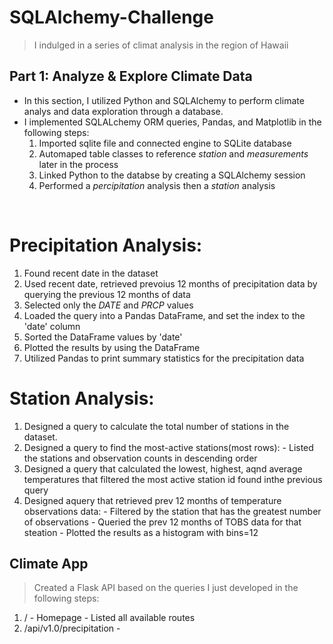 # SQLAlchemy-Challenge
> I indulged in a series of climat analysis in the region of Hawaii

## Part 1: Analyze & Explore Climate Data 
- In this section, I utilized Python and SQLAlchemy to perform climate analys and data exploration through a database.
- I implemented SQLALchemy ORM queries, Pandas, and Matplotlib in the following steps: <br>
  1. Imported sqlite file and connected engine to SQLite database
  2. Automaped table classes to reference *station* and *measurements* later in the            process 
  3. Linked Python to the databse by creating a SQLAlchemy session 
  4. Performed a *percipitation* analysis then a *station* analysis
 <br>
 
 # Precipitation Analysis:
  1. Found recent date in the dataset
  2. Used recent date, retrieved prevoius 12 months of precipitation data by querying the     previous 12 months of data 
  3. Selected only the *DATE* and *PRCP* values
  4. Loaded the query into a Pandas DataFrame, and set the index to the 'date' column
  5. Sorted the DataFrame values by 'date'
  6. Plotted the results by using the DataFrame
  7. Utilized Pandas to print summary statistics for the precipitation data
  
 # Station Analysis:
  1. Designed a query to calculate the total number of stations in the dataset.
  2. Designed a query to find the most-active stations(most rows):
    - Listed the stations and observation counts in descending order
  3. Designed a query that calculated the lowest, highest, aqnd average temperatures          that filtered the most active station id found inthe previous query
  4. Designed aquery that retrieved prev 12 months of temperature observations data:
    - Filtered by the station that has the greatest number of observations
    - Queried the prev 12 months of TOBS data for that steation
    - Plotted the results as a histogram with bins=12
    
  ## Climate App
  > Created a Flask API based on the queries I just developed in the following steps:
  1. / 
    - Homepage
    - Listed all available routes <br>
  2. /api/v1.0/precipitation
    - 
  
  

